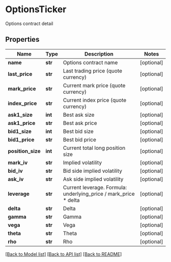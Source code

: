 # OptionsTicker

Options contract detail
## Properties
Name | Type | Description | Notes
------------ | ------------- | ------------- | -------------
**name** | **str** | Options contract name | [optional] 
**last_price** | **str** | Last trading price (quote currency) | [optional] 
**mark_price** | **str** | Current mark price (quote currency) | [optional] 
**index_price** | **str** | Current index price (quote currency) | [optional] 
**ask1_size** | **int** | Best ask size | [optional] 
**ask1_price** | **str** | Best ask price | [optional] 
**bid1_size** | **int** | Best bid size | [optional] 
**bid1_price** | **str** | Best bid price | [optional] 
**position_size** | **int** | Current total long position size | [optional] 
**mark_iv** | **str** | Implied volatility | [optional] 
**bid_iv** | **str** | Bid side implied volatility | [optional] 
**ask_iv** | **str** | Ask side implied volatility | [optional] 
**leverage** | **str** | Current leverage. Formula: underlying_price / mark_price * delta | [optional] 
**delta** | **str** | Delta | [optional] 
**gamma** | **str** | Gamma | [optional] 
**vega** | **str** | Vega | [optional] 
**theta** | **str** | Theta | [optional] 
**rho** | **str** | Rho | [optional] 

[[Back to Model list]](../README.md#documentation-for-models) [[Back to API list]](../README.md#documentation-for-api-endpoints) [[Back to README]](../README.md)


